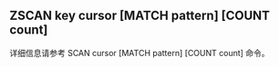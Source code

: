 ## ZSCAN key cursor [MATCH pattern] [COUNT count]

详细信息请参考 SCAN cursor [MATCH pattern] [COUNT count] 命令。